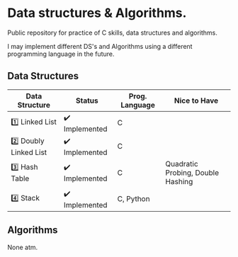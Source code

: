 # Data structures & Algorithms.

Public repository for practice of C skills, data structures and algorithms.

I may implement different DS's and Algorithms using a different programming language in the future.


## Data Structures

Data Structure | Status | Prog. Language | Nice to Have
---|---|---|---
:one: Linked List| :heavy_check_mark: Implemented | C |
:two: Doubly Linked List | :heavy_check_mark: Implemented | C |
:three: Hash Table | :heavy_check_mark: Implemented | C | Quadratic Probing, Double Hashing
:four: Stack | :heavy_check_mark: Implemented | C, Python | 

## Algorithms

None atm.